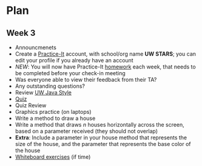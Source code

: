 # Plan
## Week 3

* Announcmenets
 * Create a [Practice-It](http://practiceit.cs.washington.edu/) account, with school/org name __UW STARS__; you can edit your profile if you already have an account
 * _NEW_: You will now have Practice-It [homework](homework.md) each week, that needs to be completed before your check-in meeting
* Was everyone able to view their feedback from their TA?
* Any outstanding questions?
* Review [UW Java Style](../style.md)
* [Quiz](quiz.md)
* Quiz Review
* Graphics practice (on laptops)
 * Write a method to draw a house
 * Write a method that draws _n_ houses horizontally across the screen, based on a parameter received (they should not overlap)
 * __Extra__: Include a parameter in your house method that represents the size of the house, and the parameter that represents the base color of the house
* [Whiteboard exercises](exercises.md) (if time)
